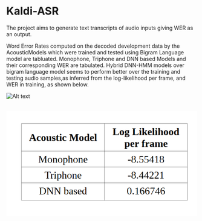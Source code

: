 # Kaldi-ASR
The project aims to generate text transcripts of audio inputs giving WER as an output.

Word Error Rates computed on the decoded development data by the AcousticModels which were trained and tested using Bigram Language model are tabluated. Monophone, Triphone   and   DNN   based   Models   and   their corresponding WER are tabulated. Hybrid DNN-HMM models over bigram language model seems to perform better over the training and testing audio samples,as inferred from the log-likelihood per frame, and WER in training, as shown below.

![Alt text](decoderd_WER.png?raw=true "Title") <br/> <br/>

![Alt text](log_likelihoods_test.png?raw=true "Title") <br/> <br/>



